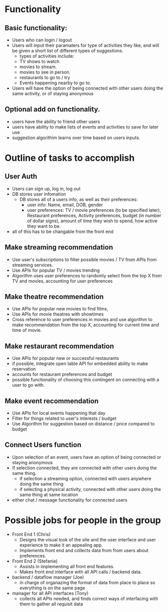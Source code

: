 # Functionality
## Basic functionality:
- Users who can login / logout
- Users will input their paramaters for type of activities they like,  and will be given a short list of different types of suggestions.
    - types of activities include:   
    - TV shows to watch
    - movies to stream.
    - movies to see in person.
    - restaurants to go to / try
    - Events happening nearby to go to.
- Users will have the option of being connected with other users doing the same activity, or of staying anonymous

## Optional add on functionality.
- users have the ability to friend other users
- users have ability to make lists of events and activities to save for later use
- suggestion algorithim learns over time based on users inputs.  

# Outline of tasks to accomplish
## User Auth
- Users can sign up, log in, log out
- DB stores user infomation
  - DB stores all of a users info, as well as their preferences:
    - user info: Name, email, DOB, gender
    - user preferences: TV / movie preferences (to be specified later), Restaurant preferences, Activity preferences, budget (in number of dollar signs), amount of time they wish to spend, how active they want to be.
- all of this has to be changable from the front end

## Make streaming recommendation
 - Use user's subscriptions to filter possible movies / TV from APIs from streaming services.
 - Use APIs for popular TV / movies trending
 - Algorithm uses user preferences to randomly select from the top X from TV and movies, accounting for user preferences

##  Make theatre recommendation
   - Use APIs for popular new movies to find films,
   - Use APIs for movie theatres with showtimes
   - Cross reference to user preferences in movies and use algorithm to make recommendation from the top X, accounting for current time and time of movie.

## Make restaurant recommendation
  - Use APIs for popular new or successful restaurants
  - if possible, integrate open table API for embedded ability to make reservation
  - accounts for restaurant preferences and budget
  - possible functionality of choosing this contingent on connecting with a user to go with.

## Make event recommendation
  - Use APIs for local events happening that day
  - Filter for things related to user's interests / budget
  - Use Algorithm for suggestion based on distance / price compared to budget

## Connect Users function
  - Upon selection of an event, users have an option of being connected or staying anonymous
  - If selection connected, they are connected with other users doing the same thing.
    - if selection a streaming option, connected with users anywhere doing the same thing
    - if selecting a physical activity, connected with other users doing the same thing at same location
  - either chat / message functionality for connected users

# Possible jobs for people in the group

- Front End 1  (Chris)
  - Designs the visual look of the site and the user interface and user experience to make it an appealing app.
  - Implements front end and collects data from from users about preferences.
- Front End 2 (Stefanie)
  - Assists in implementing all front end features.
  - Makes front end interface with all API calls  / backend data.
- backend / dataflow manager (Joe)
  - in charge of organazing the format of data from place to place so everything is on the same page
- manager for all API interfaces  (Tony)
  - collects all APIs needed, and finds correct ways of interfacing with them to gather all requisit data

